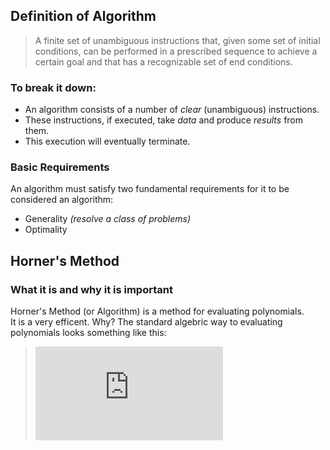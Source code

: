 ## Definition of Algorithm
> A finite set of unambiguous instructions that, given some set of initial conditions, 
can be performed in a prescribed sequence to achieve a certain goal and that has a recognizable set of end conditions.
### To break it down:
* An algorithm consists of a number of *clear* (unambiguous) instructions.  
* These instructions, if executed, take *data* and produce *results* from them.   
* This execution will eventually terminate.
### Basic Requirements
An algorithm must satisfy two fundamental requirements for it to be considered an algorithm:
* Generality *(resolve a class of problems)*
* Optimality
## Horner's Method
### What it is and why it is important
Horner's Method (or Algorithm) is a method for evaluating polynomials.  
It is a very efficent. Why? The standard algebric way to evaluating polynomials looks something like this:  
> ![pn](http://www.sciweavers.org/tex2img.php?eq=P_n%28x%29%20%3D%20%20%5Csum_%7Bi%3D0%7D%5En%20%5Calpha_i%20x%5En%20&bc=White&fc=Black&im=png&fs=30&ff=modern&edit=0)

